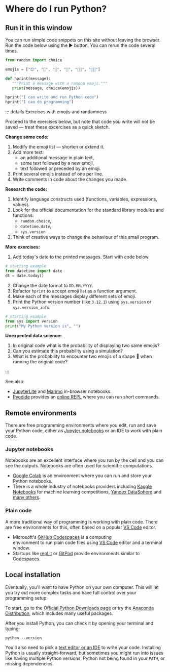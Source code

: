 # Where do I run Python?

## Run it in this window

You can run simple code snippets on this site without leaving the browser. 
Run the code below using the :arrow_forward: button. You can rerun 
the code several times.

```python
from random import choice

emojis = ["😊", "🎈", "🌟", "🐍", "👩‍💻", "👨‍💻"]

def hprint(message):    
   """Print a message with a random emoji."""
   print(message, choice(emojis))

hprint("I can write and run Python code")
hprint("I can do programming")
```

<Editor id="i-hprint" />

::: details Exercises with emojis and randomness

Proceed to the exercises below, but note that code you write will not be saved —
treat these excercises as a quick sketch.

**Change some code:**

1. Modify the emoji list — shorten or extend it. 
2. Add more text:
   - an additional  message in plain text,
   - some text followed by a new emoji,
   - text followed or preceded by an emoji.
3. Print several emojis instead of one per line.
4. Write comments in code about the changes you made.

**Research the code:**

1. Identify language constructs used (functions, variables, expressions, values).
2. Look for the official documentation for the standard library modules and functions:
   - `random.choice`,
   - `datetime.date`,
   - `sys.version`.
3. Think of creative ways to change the behaviour of this small program.

**More exercises:**

1. Add today's date to the printed messages. Start with code below.

```python 
# starting example
from datetime import date
dt = date.today()
```
2. Change the date format to `DD.MM.YYYY`.
3. Refactor `hprint` to accept emoji list as a function argument.
4. Make each of the messages display different sets of emoji.
5. Print the Python version number (like `3.12.1`)
   using `sys.version` or `sys.version_info`. 
```python
# starting example
from sys import version
print("My Python version is", "")
```

**Unexpected data science:**

1. In original code what is the probability of displaying two same emojis?
2. Can you estimate this probability using a simulation?
3. What is the probability to encounter two emojis of a shape 🎈
   when running the original code?

:::

See also:

- [JupyterLite](https://jupyterlite.readthedocs.io/en/stable/#try-it-in-your-browser) and [Marimo](https://marimo.io/) in-browser notebooks.
- [Pyodide](https://pyodide.org/en/stable/) provides an [online REPL](https://pyodide.org/en/stable/console.html) where you can run short commands.

## Remote environments

There are free programming environments where you edit, run and save your Python code,
either as [Jupyter notebooks](https://jupyter.org/) or an IDE to work with plain code.

### Jupyter notebooks

Notebooks are an excellent interface where you run by the cell and you can 
see the outputs. Notebooks are often used for scientific computations.

- [Google Colab](https://colab.research.google.com/) is an environment where you can run and store your Python notebooks.
- There is a whole industry of notebooks providers including [Kaggle Notebooks](https://www.kaggle.com/notebooks) for machine learning competitions, [Yandex DataSphere](https://datasphere.yandex.com/) and [many others](https://deepnote.com/compare). 

### Plain code

A more traditional way of programming is working with plain code.
There are free environments for this, often  based on 
a popular [VS Code][code] editor.

- Microsoft's [GitHub Codespaces](https://github.com/features/codespaces) is a computing   
  environment to run plain code files using [VS Code][code] editor and a terminal window.
- Startups like [repl.it](https://replit.com/) or [GitPod](https://www.gitpod.io/) 
  provide environments similar to Codespaces.

[code]: https://code.visualstudio.com/

## Local installation

Eventually, you'll want to have Python on your own computer. This will let you try out more complex tasks and have full control over your programming setup.

To start, go to the [Official Python Downloads page](https://www.python.org/downloads/) or try the [Anaconda Distribution](https://www.anaconda.com/products/distribution), which includes many useful packages.

After you install Python, you can check it by opening your terminal and typing:

```console
python --version
```

You'll also need to pick a [text editor or an IDE](before-code/editors) to write your code. Installing Python is usually straight-forward, but sometimes you might run into issues like having multiple Python versions, Python not being found in your `PATH`, or missing dependencies.